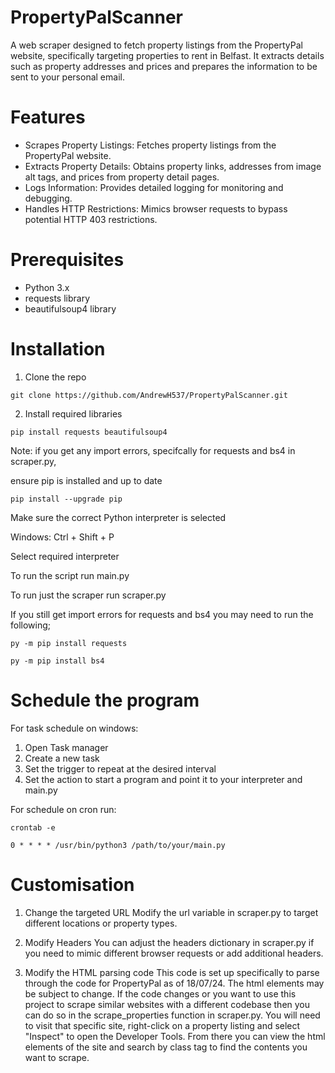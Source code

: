# PropertyPalScanner
A web scraper designed to fetch property listings from the PropertyPal website, specifically targeting properties to rent in Belfast. It extracts details such as property addresses and prices and prepares the information to be sent to your personal email.


# Features
- Scrapes Property Listings: Fetches property listings from the PropertyPal website.
- Extracts Property Details: Obtains property links, addresses from image alt tags, and prices from property detail pages.
- Logs Information: Provides detailed logging for monitoring and debugging.
- Handles HTTP Restrictions: Mimics browser requests to bypass potential HTTP 403 restrictions.
  
# Prerequisites
- Python 3.x
- requests library
- beautifulsoup4 library

# Installation
1. Clone the repo
```
git clone https://github.com/AndrewH537/PropertyPalScanner.git
```

2. Install required libraries
```
pip install requests beautifulsoup4
```

Note: if you get any import errors, specifcally for requests and bs4 in scraper.py,

ensure pip is installed and up to date

```
pip install --upgrade pip
```

Make sure the correct Python interpreter is selected

Windows: Ctrl + Shift + P

Select required interpreter

To run the script run main.py

To run just the scraper run scraper.py


If you still get import errors for requests and bs4 you may need to run the following;

```
py -m pip install requests
```

```
py -m pip install bs4
```

# Schedule the program
For task schedule on windows:
1. Open Task manager
2. Create a new task
3. Set the trigger to repeat at the desired interval
4. Set the action to start a program and point it to your interpreter and main.py

For schedule on cron run:

```
crontab -e
```

```
0 * * * * /usr/bin/python3 /path/to/your/main.py
```

# Customisation
1. Change the targeted URL
Modify the url variable in scraper.py to target different locations or property types.

2. Modify Headers
You can adjust the headers dictionary in scraper.py if you need to mimic different browser requests or add additional headers.

3. Modify the HTML parsing code
   This code is set up specifically to parse through the code for PropertyPal as of 18/07/24. The html elements may be subject to change. If the code changes or you want to use this project to scrape similar websites with a different codebase then you can do so in the scrape_properties function in scraper.py.
You will need to visit that specific site, right-click on a property listing and select "Inspect" to open the Developer Tools. From there you can view the html elements of the site and search by class tag to find the contents you want to scrape.



